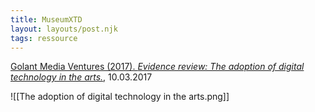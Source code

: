 ```yaml
---
title: MuseumXTD
layout: layouts/post.njk
tags: ressource
---
```


[Golant Media Ventures (2017). *Evidence review: The adoption of digital technology in the arts.*](https://media.nesta.org.uk/documents/difaw_gmv_e.pdf), 10.03.2017

![[The adoption of digital technology in the arts.png]]



